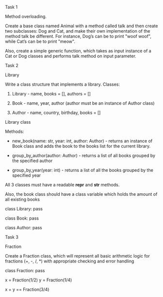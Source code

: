 Task 1

Method overloading.

Create a base class named Animal with a method called talk and then create two subclasses: Dog and Cat, and make their own implementation of the method talk be different. For instance, Dog’s can be to print "woof woof", while Cat’s can be to print "meow".

Also, create a simple generic function, which takes as input instance of a Cat or Dog classes and performs talk method on input parameter.  

 
  

Task 2

Library

Write a class structure that implements a library. Classes:

1) Library - name, books = [], authors = []

2) Book - name, year, author (author must be an instance of Author class)

3) Author - name, country, birthday, books = []

Library class

Methods:

- new_book(name: str, year: int, author: Author) - returns an instance of Book class and adds the book to the books list for the current library.

- group_by_author(author: Author) - returns a list of all books grouped by the specified author

- group_by_year(year: int) - returns a list of all the books grouped by the specified year

All 3 classes must have a readable __repr__ and __str__ methods.

 

Also, the book class should have a class variable which holds the amount of all existing books

class Library:
    pass

class Book:
    pass

class Author:
    pass

  
 

Task 3

Fraction

Create a Fraction class, which will represent all basic arithmetic logic for fractions (+, -, /, *) with appropriate checking and error handling

class Fraction:
	pass

x = Fraction(1/2)
y = Fraction(1/4)

x + y == Fraction(3/4)
